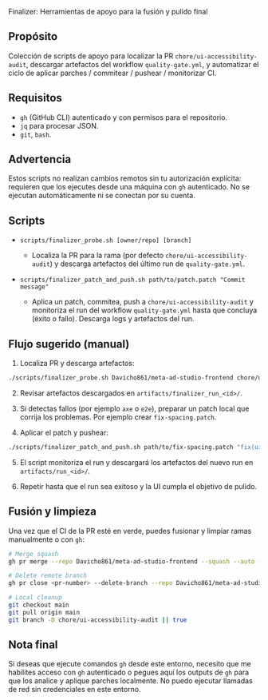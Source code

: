 Finalizer: Herramientas de apoyo para la fusión y pulido final

Propósito
--------
Colección de scripts de apoyo para localizar la PR `chore/ui-accessibility-audit`, descargar artefactos del workflow `quality-gate.yml`, y automatizar el ciclo de aplicar parches / commitear / pushear / monitorizar CI.

Requisitos
---------
- `gh` (GitHub CLI) autenticado y con permisos para el repositorio.
- `jq` para procesar JSON.
- `git`, `bash`.

Advertencia
---------
Estos scripts no realizan cambios remotos sin tu autorización explícita: requieren que los ejecutes desde una máquina con `gh` autenticado. No se ejecutan automáticamente ni se conectan por su cuenta.

Scripts
-------
- `scripts/finalizer_probe.sh [owner/repo] [branch]`
  - Localiza la PR para la rama (por defecto `chore/ui-accessibility-audit`) y descarga artefactos del último run de `quality-gate.yml`.

- `scripts/finalizer_patch_and_push.sh path/to/patch.patch "Commit message"`
  - Aplica un patch, commitea, push a `chore/ui-accessibility-audit` y monitoriza el run del workflow `quality-gate.yml` hasta que concluya (éxito o fallo). Descarga logs y artefactos del run.

Flujo sugerido (manual)
-----------------------
1. Localiza PR y descarga artefactos:

```bash
./scripts/finalizer_probe.sh Davicho861/meta-ad-studio-frontend chore/ui-accessibility-audit
```

2. Revisar artefactos descargados en `artifacts/finalizer_run_<id>/`.

3. Si detectas fallos (por ejemplo `axe` o `e2e`), preparar un patch local que corrija los problemas. Por ejemplo crear `fix-spacing.patch`.

4. Aplicar el patch y pushear:

```bash
./scripts/finalizer_patch_and_push.sh path/to/fix-spacing.patch "fix(ui): adjust spacing and animation easing"
```

5. El script monitoriza el run y descargará los artefactos del nuevo run en `artifacts/run_<id>/`.

6. Repetir hasta que el run sea exitoso y la UI cumpla el objetivo de pulido.

Fusión y limpieza
-----------------
Una vez que el CI de la PR esté en verde, puedes fusionar y limpiar ramas manualmente o con `gh`:

```bash
# Merge squash
gh pr merge --repo Davicho861/meta-ad-studio-frontend --squash --auto --merge

# Delete remote branch
gh pr close <pr-number> --delete-branch --repo Davicho861/meta-ad-studio-frontend

# Local cleanup
git checkout main
git pull origin main
git branch -D chore/ui-accessibility-audit || true
```

Nota final
---------
Si deseas que ejecute comandos `gh` desde este entorno, necesito que me habilites acceso con `gh` autenticado o pegues aquí los outputs de `gh` para que los analice y aplique parches localmente. No puedo ejecutar llamadas de red sin credenciales en este entorno.
